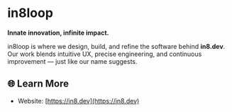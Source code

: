 # in8loop

**Innate innovation, infinite impact.**

in8loop is where we design, build, and refine the software behind **in8.dev**.  
Our work blends intuitive UX, precise engineering, and continuous improvement — just like our name suggests.

## 🌐 Learn More
- Website: [https://in8.dev](https://in8.dev)
